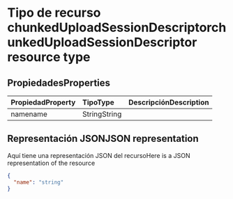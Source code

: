 # <a name="chunkeduploadsessiondescriptor-resource-type"></a><span data-ttu-id="c5017-101">Tipo de recurso chunkedUploadSessionDescriptor</span><span class="sxs-lookup"><span data-stu-id="c5017-101">chunkedUploadSessionDescriptor resource type</span></span>


## <a name="properties"></a><span data-ttu-id="c5017-102">Propiedades</span><span class="sxs-lookup"><span data-stu-id="c5017-102">Properties</span></span>
| <span data-ttu-id="c5017-103">Propiedad</span><span class="sxs-lookup"><span data-stu-id="c5017-103">Property</span></span>     | <span data-ttu-id="c5017-104">Tipo</span><span class="sxs-lookup"><span data-stu-id="c5017-104">Type</span></span>   |<span data-ttu-id="c5017-105">Descripción</span><span class="sxs-lookup"><span data-stu-id="c5017-105">Description</span></span>|
|:---------------|:--------|:----------|
|<span data-ttu-id="c5017-106">name</span><span class="sxs-lookup"><span data-stu-id="c5017-106">name</span></span>|<span data-ttu-id="c5017-107">String</span><span class="sxs-lookup"><span data-stu-id="c5017-107">String</span></span>||

## <a name="json-representation"></a><span data-ttu-id="c5017-108">Representación JSON</span><span class="sxs-lookup"><span data-stu-id="c5017-108">JSON representation</span></span>

<span data-ttu-id="c5017-109">Aquí tiene una representación JSON del recurso</span><span class="sxs-lookup"><span data-stu-id="c5017-109">Here is a JSON representation of the resource</span></span>

<!-- {
  "blockType": "resource",
  "optionalProperties": [

  ],
  "@odata.type": "microsoft.graph.chunkeduploadsessiondescriptor"
}-->

```json
{
  "name": "string"
}

```

<!-- uuid: 8fcb5dbc-d5aa-4681-8e31-b001d5168d79
2015-10-25 14:57:30 UTC -->
<!-- {
  "type": "#page.annotation",
  "description": "chunkedUploadSessionDescriptor resource",
  "keywords": "",
  "section": "documentation",
  "tocPath": ""
}-->